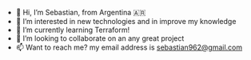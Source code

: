 - 👋 Hi, I’m Sebastian, from Argentina 🇦🇷
- 👀 I’m interested in new technologies and in improve my knowledge
- 🌱 I’m currently learning Terraform!
- 💞️ I’m looking to collaborate on an any great project
- 📫 Want to reach me? my email address is sebastian962@gmail.com

<!---
sebastian962/sebastian962 is a ✨ special ✨ repository because its `README.md` (this file) appears on your GitHub profile.
You can click the Preview link to take a look at your changes.
--->

